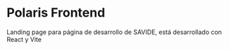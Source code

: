 # Polaris Frontend
Landing page para página de desarrollo de SAVIDE, está desarrollado con React y Vite
